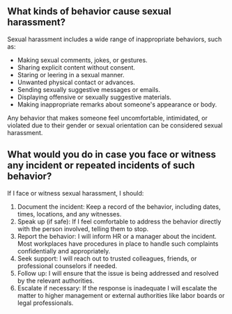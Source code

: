 ## What kinds of behavior cause sexual harassment?

Sexual harassment includes a wide range of inappropriate behaviors, such as:

- Making sexual comments, jokes, or gestures.
- Sharing explicit content without consent.
- Staring or leering in a sexual manner.
- Unwanted physical contact or advances.
- Sending sexually suggestive messages or emails.
- Displaying offensive or sexually suggestive materials.
- Making inappropriate remarks about someone's appearance or body.

Any behavior that makes someone feel uncomfortable, intimidated, or violated due to their gender or sexual orientation can be considered sexual harassment.

## What would you do in case you face or witness any incident or repeated incidents of such behavior?

If I face or witness sexual harassment, I should:

1. Document the incident: Keep a record of the behavior, including dates, times, locations, and any witnesses.
2. Speak up (if safe): If I feel comfortable to address the behavior directly with the person involved, telling them to stop.
3. Report the behavior: I will inform HR or a manager about the incident. Most workplaces have procedures in place to handle such complaints confidentially and appropriately.
4. Seek support: I will reach out to trusted colleagues, friends, or professional counselors if needed.
5. Follow up: I will ensure that the issue is being addressed and resolved by the relevant authorities.
6. Escalate if necessary: If the response is inadequate I will escalate the matter to higher management or external authorities like labor boards or legal professionals.
